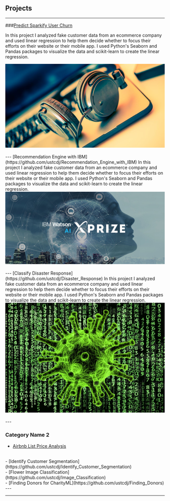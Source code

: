 ## Projects

---

###[Predict Sparkify User Churn](https://github.com/ustcdj/Sparkify_Churn_Analysis)

In this project I analyzed fake customer data from an ecommerce company and used linear regression to help them decide whether to focus their efforts on their website or their mobile app.  I used Python's Seaborn and Pandas packages to visualize the data and scikit-learn to create the linear regression.

<img src="images/07-title.jpg?raw=true"/>
</br>
</br>
---
[Recommendation Engine with IBM](https://github.com/ustcdj/Recommendation_Engine_with_IBM)
In this project I analyzed fake customer data from an ecommerce company and used linear regression to help them decide whether to focus their efforts on their website or their mobile app.  I used Python's Seaborn and Pandas packages to visualize the data and scikit-learn to create the linear regression.

<img src="images/06-title.jpg?raw=true"/>
</br>
</br>
---
[Classify Disaster Response](https://github.com/ustcdj/Disaster_Response)
In this project I analyzed fake customer data from an ecommerce company and used linear regression to help them decide whether to focus their efforts on their website or their mobile app.  I used Python's Seaborn and Pandas packages to visualize the data and scikit-learn to create the linear regression.

<img src="images/05-title.jpg?raw=true"/>
</br>
</br>
---

### Category Name 2

- [Airbnb List Price Analysis](https://github.com/ustcdj/Airbnb_Pricing)
</br>
- [Identify Customer Segmentation](https://github.com/ustcdj/Identify_Customer_Segmentation)
</br>
- [Flower Image Classification](https://github.com/ustcdj/Image_Classification)
</br>
- [Finding Donors for CharityML](https://github.com/ustcdj/Finding_Donors)
</br>
---




---

